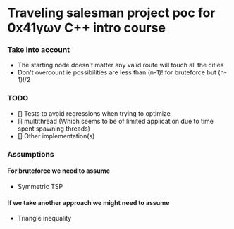 # Traveling salesman project poc for 0x41γων C++ intro course

### Take into account
- The starting node doesn't matter any valid route will touch all the cities
- Don't overcount ie possibilities are less than (n-1)! for bruteforce but (n-1)!/2


### TODO 
- [] Tests to avoid regressions when trying to optimize
- [] multithread (Which seems to be of limited application due to time spent spawning threads)
- [] Other implementation(s)


### Assumptions

#### For bruteforce we need to assume
- Symmetric TSP

#### If we take another approach we might need to assume
- Triangle inequality